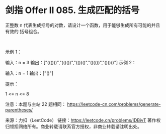 # 剑指 Offer II 085. 生成匹配的括号

正整数 n 代表生成括号的对数，请设计一个函数，用于能够生成所有可能的并且 有效的 括号组合。

 

示例 1：

输入：n = 3
输出：["((()))","(()())","(())()","()(())","()()()"]
示例 2：

输入：n = 1
输出：["()"]
 

提示：

1 <= n <= 8
 

注意：本题与主站 22 题相同： https://leetcode-cn.com/problems/generate-parentheses/

来源：力扣（LeetCode）
链接：https://leetcode.cn/problems/IDBivT
著作权归领扣网络所有。商业转载请联系官方授权，非商业转载请注明出处。